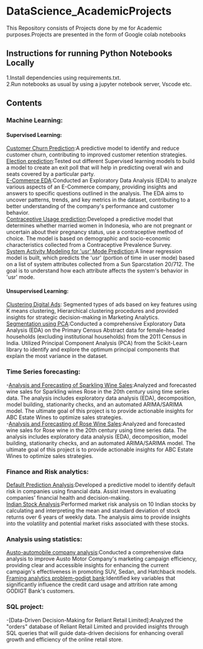 # DataScience_AcademicProjects
This Repository consists of Projects done by me for Academic purposes.Projects are presented in the form of Google colab notebooks<br>
## Instructions for running Python Notebooks Locally
1.Install dependencies using requirements.txt.<br>
2.Run notebooks as usual by using a jupyter notebook server, Vscode etc.<br>
## Contents
### Machine Learning:
#### Supervised Learning:
[Customer Churn Prediction](https://github.com/RajithaMamillapally/DataScience_AcademicProjects/blob/main/Capsone_project/Customer%20Churn%20prediction.ipynb):A predictive model to identify and reduce customer churn, contributing to improved customer retention strategies.<br>
[Election prediction](https://github.com/RajithaMamillapally/DataScience_AcademicProjects/blob/main/Machine%20learning/Election%20prediction.ipynb):Tested out different Supervised learning models to build a model to create an exit poll that will help in predicting overall win and seats covered by a particular party.<br>
[E-Commerce EDA](https://github.com/RajithaMamillapally/DataScience_AcademicProjects/blob/main/Exploratory_Data_analysis/E-Commerce%20EDA.ipynb):Conducted an Exploratory Data Analysis (EDA) to analyze various aspects of an E-Commerce company, providing insights and answers to specific questions outlined in the analysis. The EDA aims to uncover patterns, trends, and key metrics in the dataset, contributing to a better understanding of the company's performance and customer behavior.<br>
[Contraceptive Usage prediction](https://github.com/RajithaMamillapally/DataScience_AcademicProjects/blob/main/predictive%20modeling/Contraceptive%20usage%20prediction.ipynb):Developed a predictive model that determines whether married women in Indonesia, who are not pregnant or uncertain about their pregnancy status, use a contraceptive method of choice. The model is based on demographic and socio-economic characteristics collected from a Contraceptive Prevalence Survey.<br>
[System Activity Modeling for 'usr' Mode Prediction](https://github.com/RajithaMamillapally/DataScience_AcademicProjects/blob/main/predictive%20modeling/System%20Activity%20Modeling%20for%20'usr'%20Mode%20Prediction.ipynb):A linear regression model is built, which predicts the 'usr' (portion of time in user mode) based on a list of system attributes collected from a Sun Sparcstation 20/712. The goal is to understand how each attribute affects the system's behavior in 'usr' mode.<br>
#### Unsupervised Learning:
[Clustering Digital Ads](https://github.com/RajithaMamillapally/DataScience_AcademicProjects/blob/main/data_mining/Segmentation%20using%20clustering.ipynb): Segmented types of ads based on key features using K means clustering, Hierarchical clustering procedures and provided insights for strategic decision-making in Marketing Analytics.<br>
[Segmentation using PCA](https://github.com/RajithaMamillapally/DataScience_AcademicProjects/blob/main/data_mining/Segmentation%20using%20PCA.ipynb):Conducted a comprehensive Exploratory Data Analysis (EDA) on the Primary Census Abstract data for female-headed households (excluding institutional households) from the 2011 Census in India. Utilized Principal Component Analysis (PCA) from the Scikit-Learn library to identify and explore the optimum principal components that explain the most variance in the dataset.<br>
### Time Series forecasting:
-[Analysis and Forecasting of Sparkling Wine Sales](https://github.com/RajithaMamillapally/DataScience_AcademicProjects/blob/main/Time%20series%20analysis/Time%20Series%20forecasting-%20Sparkling.ipynb):Analyzed and forecasted wine sales for Sparkling wines Rose in the 20th century using time series data. The analysis includes exploratory data analysis (EDA), decomposition, model building, stationarity checks, and an automated ARIMA/SARIMA model. The ultimate goal  of this project is to provide actionable insights for ABC Estate Wines to optimize sales strategies.<br>
-[Analysis and Forecasting of Rose Wine Sales](https://github.com/RajithaMamillapally/DataScience_AcademicProjects/blob/main/Time%20series%20analysis/Time%20Series%20forecasting-Rose.ipynb):Analyzed and forecasted wine sales for Rose wine in the 20th century using time series data. The analysis includes exploratory data analysis (EDA), decomposition, model building, stationarity checks, and an automated ARIMA/SARIMA model. The ultimate goal  of this project is to provide actionable insights for ABC Estate Wines to optimize sales strategies.<br>
### Finance and Risk analytics:
[Default Prediction Analysis](https://github.com/RajithaMamillapally/DataScience_AcademicProjects/blob/main/Finance%20and%20Risk%20analytics/Default%20prediction%20analysis.ipynb):Developed a predictive model to identify default risk in companies using financial data. Assist investors in evaluating companies' financial health and decision-making. <br>
[Indian Stock Analysis](https://github.com/RajithaMamillapally/DataScience_AcademicProjects/blob/main/Finance%20and%20Risk%20analytics/Indian%20stock%20analysis.ipynb):Performed market risk analysis on 10 Indian stocks by calculating and interpreting the mean and standard deviation of stock returns over 6 years of weekly data. The analysis aims to provide insights into the volatility and potential market risks associated with these stocks.<br>
### Analysis using statistics:
[Austo-automobile company analysis](https://github.com/RajithaMamillapally/DataScience_AcademicProjects/blob/main/Analysis_using_statistics/austo-automobile%20company%20analysis.ipynb):Conducted a comprehensive data analysis to improve Austo Motor Company's marketing campaign efficiency, providing clear and accessible insights for enhancing the current campaign's effectiveness in promoting SUV, Sedan, and Hatchback models.<br>
[Framing analytics problem-godigt bank](https://github.com/RajithaMamillapally/DataScience_AcademicProjects/blob/main/Analysis_using_statistics/Framing%20analytics%20problem-godigt%20bank.ipynb):Identified key variables that significantly influence the credit card usage and attrition rate among GODIGT Bank's customers.<br>
### SQL project:
-[Data-Driven Decision-Making for Reliant Retail Limited]:Analyzed the "orders" database of Reliant Retail Limited and provided insights through SQL queries that will guide data-driven decisions for enhancing overall growth and efficiency of the online retail store.<br>
